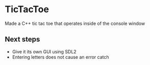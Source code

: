 # TicTacToe
Made a C++ tic tac toe that operates inside of the console window

## Next steps
- Give it its own GUI using SDL2
- Entering letters does not cause an error catch

